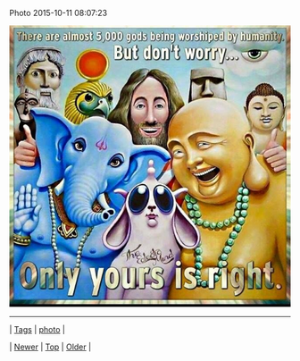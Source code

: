 <!--
title: Photo 2015-10-11 08
date: 2020-06-28T15:27:00.094Z
tags: photo
-->


Photo 2015-10-11 08:07:23

![](130934890988-0.jpg)

<!--BOTTOM-POST-NAVIGATION-->
---

| [Tags](tags.md) | [photo](tag-photo.md) |

| [Newer](130732627914.md) | [Top](index.md) | [Older](130961238784.md) |